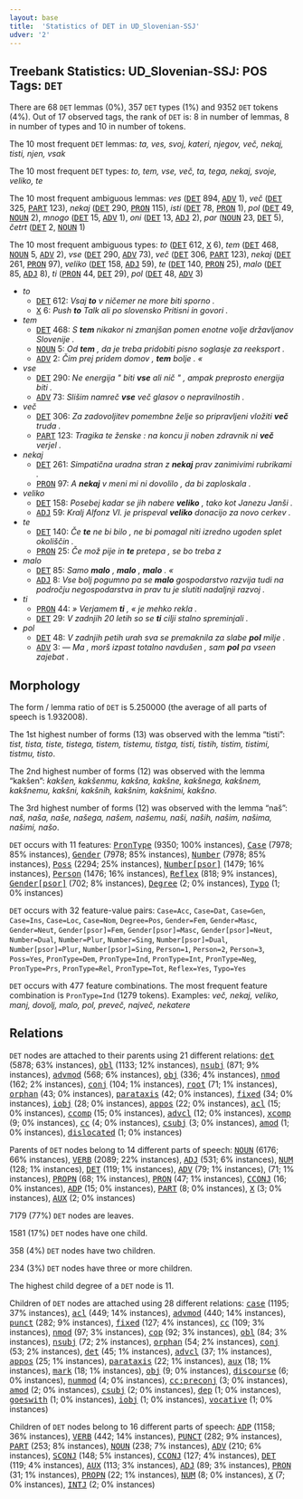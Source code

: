 ```yaml
---
layout: base
title:  'Statistics of DET in UD_Slovenian-SSJ'
udver: '2'
---
```


## Treebank Statistics: UD_Slovenian-SSJ: POS Tags: `DET`

There are 68 `DET` lemmas (0%), 357 `DET` types (1%) and 9352 `DET` tokens (4%).
Out of 17 observed tags, the rank of `DET` is: 8 in number of lemmas, 8 in number of types and 10 in number of tokens.

The 10 most frequent `DET` lemmas: <em>ta, ves, svoj, kateri, njegov, več, nekaj, tisti, njen, vsak</em>

The 10 most frequent `DET` types:  <em>to, tem, vse, več, ta, tega, nekaj, svoje, veliko, te</em>

The 10 most frequent ambiguous lemmas: <em>ves</em> (<tt><a href="sl_ssj-pos-DET.html">DET</a></tt> 894, <tt><a href="sl_ssj-pos-ADV.html">ADV</a></tt> 1), <em>več</em> (<tt><a href="sl_ssj-pos-DET.html">DET</a></tt> 325, <tt><a href="sl_ssj-pos-PART.html">PART</a></tt> 123), <em>nekaj</em> (<tt><a href="sl_ssj-pos-DET.html">DET</a></tt> 290, <tt><a href="sl_ssj-pos-PRON.html">PRON</a></tt> 115), <em>isti</em> (<tt><a href="sl_ssj-pos-DET.html">DET</a></tt> 78, <tt><a href="sl_ssj-pos-PRON.html">PRON</a></tt> 1), <em>pol</em> (<tt><a href="sl_ssj-pos-DET.html">DET</a></tt> 49, <tt><a href="sl_ssj-pos-NOUN.html">NOUN</a></tt> 2), <em>mnogo</em> (<tt><a href="sl_ssj-pos-DET.html">DET</a></tt> 15, <tt><a href="sl_ssj-pos-ADV.html">ADV</a></tt> 1), <em>oni</em> (<tt><a href="sl_ssj-pos-DET.html">DET</a></tt> 13, <tt><a href="sl_ssj-pos-ADJ.html">ADJ</a></tt> 2), <em>par</em> (<tt><a href="sl_ssj-pos-NOUN.html">NOUN</a></tt> 23, <tt><a href="sl_ssj-pos-DET.html">DET</a></tt> 5), <em>četrt</em> (<tt><a href="sl_ssj-pos-DET.html">DET</a></tt> 2, <tt><a href="sl_ssj-pos-NOUN.html">NOUN</a></tt> 1)

The 10 most frequent ambiguous types:  <em>to</em> (<tt><a href="sl_ssj-pos-DET.html">DET</a></tt> 612, <tt><a href="sl_ssj-pos-X.html">X</a></tt> 6), <em>tem</em> (<tt><a href="sl_ssj-pos-DET.html">DET</a></tt> 468, <tt><a href="sl_ssj-pos-NOUN.html">NOUN</a></tt> 5, <tt><a href="sl_ssj-pos-ADV.html">ADV</a></tt> 2), <em>vse</em> (<tt><a href="sl_ssj-pos-DET.html">DET</a></tt> 290, <tt><a href="sl_ssj-pos-ADV.html">ADV</a></tt> 73), <em>več</em> (<tt><a href="sl_ssj-pos-DET.html">DET</a></tt> 306, <tt><a href="sl_ssj-pos-PART.html">PART</a></tt> 123), <em>nekaj</em> (<tt><a href="sl_ssj-pos-DET.html">DET</a></tt> 261, <tt><a href="sl_ssj-pos-PRON.html">PRON</a></tt> 97), <em>veliko</em> (<tt><a href="sl_ssj-pos-DET.html">DET</a></tt> 158, <tt><a href="sl_ssj-pos-ADJ.html">ADJ</a></tt> 59), <em>te</em> (<tt><a href="sl_ssj-pos-DET.html">DET</a></tt> 140, <tt><a href="sl_ssj-pos-PRON.html">PRON</a></tt> 25), <em>malo</em> (<tt><a href="sl_ssj-pos-DET.html">DET</a></tt> 85, <tt><a href="sl_ssj-pos-ADJ.html">ADJ</a></tt> 8), <em>ti</em> (<tt><a href="sl_ssj-pos-PRON.html">PRON</a></tt> 44, <tt><a href="sl_ssj-pos-DET.html">DET</a></tt> 29), <em>pol</em> (<tt><a href="sl_ssj-pos-DET.html">DET</a></tt> 48, <tt><a href="sl_ssj-pos-ADV.html">ADV</a></tt> 3)


* <em>to</em>
  * <tt><a href="sl_ssj-pos-DET.html">DET</a></tt> 612: <em>Vsaj <b>to</b> v ničemer ne more biti sporno .</em>
  * <tt><a href="sl_ssj-pos-X.html">X</a></tt> 6: <em>Push <b>to</b> Talk ali po slovensko Pritisni in govori .</em>
* <em>tem</em>
  * <tt><a href="sl_ssj-pos-DET.html">DET</a></tt> 468: <em>S <b>tem</b> nikakor ni zmanjšan pomen enotne volje državljanov Slovenije .</em>
  * <tt><a href="sl_ssj-pos-NOUN.html">NOUN</a></tt> 5: <em>Od <b>tem</b> , da je treba pridobiti pisno soglasje za reeksport .</em>
  * <tt><a href="sl_ssj-pos-ADV.html">ADV</a></tt> 2: <em>Čim prej pridem domov , <b>tem</b> bolje . «</em>
* <em>vse</em>
  * <tt><a href="sl_ssj-pos-DET.html">DET</a></tt> 290: <em>Ne energija " biti <b>vse</b> ali nič " , ampak preprosto energija biti .</em>
  * <tt><a href="sl_ssj-pos-ADV.html">ADV</a></tt> 73: <em>Slišim namreč <b>vse</b> več glasov o nepravilnostih .</em>
* <em>več</em>
  * <tt><a href="sl_ssj-pos-DET.html">DET</a></tt> 306: <em>Za zadovoljitev pomembne želje so pripravljeni vložiti <b>več</b> truda .</em>
  * <tt><a href="sl_ssj-pos-PART.html">PART</a></tt> 123: <em>Tragika te ženske : na koncu ji noben zdravnik ni <b>več</b> verjel .</em>
* <em>nekaj</em>
  * <tt><a href="sl_ssj-pos-DET.html">DET</a></tt> 261: <em>Simpatična uradna stran z <b>nekaj</b> prav zanimivimi rubrikami .</em>
  * <tt><a href="sl_ssj-pos-PRON.html">PRON</a></tt> 97: <em>A <b>nekaj</b> v meni mi ni dovolilo , da bi zaploskala .</em>
* <em>veliko</em>
  * <tt><a href="sl_ssj-pos-DET.html">DET</a></tt> 158: <em>Posebej kadar se jih nabere <b>veliko</b> , tako kot Janezu Janši .</em>
  * <tt><a href="sl_ssj-pos-ADJ.html">ADJ</a></tt> 59: <em>Kralj Alfonz VI. je prispeval <b>veliko</b> donacijo za novo cerkev .</em>
* <em>te</em>
  * <tt><a href="sl_ssj-pos-DET.html">DET</a></tt> 140: <em>Če <b>te</b> ne bi bilo , ne bi pomagal niti izredno ugoden splet okoliščin .</em>
  * <tt><a href="sl_ssj-pos-PRON.html">PRON</a></tt> 25: <em>Če mož pije in <b>te</b> pretepa , se bo treba z</em>
* <em>malo</em>
  * <tt><a href="sl_ssj-pos-DET.html">DET</a></tt> 85: <em>Samo <b>malo</b> , <b>malo</b> , <b>malo</b> . «</em>
  * <tt><a href="sl_ssj-pos-ADJ.html">ADJ</a></tt> 8: <em>Vse bolj pogumno pa se <b>malo</b> gospodarstvo razvija tudi na področju negospodarstva in prav tu je slutiti nadaljnji razvoj .</em>
* <em>ti</em>
  * <tt><a href="sl_ssj-pos-PRON.html">PRON</a></tt> 44: <em>» Verjamem <b>ti</b> , « je mehko rekla .</em>
  * <tt><a href="sl_ssj-pos-DET.html">DET</a></tt> 29: <em>V zadnjih 20 letih so se <b>ti</b> cilji stalno spreminjali .</em>
* <em>pol</em>
  * <tt><a href="sl_ssj-pos-DET.html">DET</a></tt> 48: <em>V zadnjih petih urah sva se premaknila za slabe <b>pol</b> milje .</em>
  * <tt><a href="sl_ssj-pos-ADV.html">ADV</a></tt> 3: <em>— Ma , morš izpast totalno navdušen , sam <b>pol</b> pa vseen zajebat .</em>

## Morphology

The form / lemma ratio of `DET` is 5.250000 (the average of all parts of speech is 1.932008).

The 1st highest number of forms (13) was observed with the lemma “tisti”: <em>tist, tista, tiste, tistega, tistem, tistemu, tistga, tisti, tistih, tistim, tistimi, tistmu, tisto</em>.

The 2nd highest number of forms (12) was observed with the lemma “kakšen”: <em>kakšen, kakšenmu, kakšna, kakšne, kakšnega, kakšnem, kakšnemu, kakšni, kakšnih, kakšnim, kakšnimi, kakšno</em>.

The 3rd highest number of forms (12) was observed with the lemma “naš”: <em>naš, naša, naše, našega, našem, našemu, naši, naših, našim, našima, našimi, našo</em>.

`DET` occurs with 11 features: <tt><a href="sl_ssj-feat-PronType.html">PronType</a></tt> (9350; 100% instances), <tt><a href="sl_ssj-feat-Case.html">Case</a></tt> (7978; 85% instances), <tt><a href="sl_ssj-feat-Gender.html">Gender</a></tt> (7978; 85% instances), <tt><a href="sl_ssj-feat-Number.html">Number</a></tt> (7978; 85% instances), <tt><a href="sl_ssj-feat-Poss.html">Poss</a></tt> (2294; 25% instances), <tt><a href="sl_ssj-feat-Number-psor.html">Number[psor]</a></tt> (1479; 16% instances), <tt><a href="sl_ssj-feat-Person.html">Person</a></tt> (1476; 16% instances), <tt><a href="sl_ssj-feat-Reflex.html">Reflex</a></tt> (818; 9% instances), <tt><a href="sl_ssj-feat-Gender-psor.html">Gender[psor]</a></tt> (702; 8% instances), <tt><a href="sl_ssj-feat-Degree.html">Degree</a></tt> (2; 0% instances), <tt><a href="sl_ssj-feat-Typo.html">Typo</a></tt> (1; 0% instances)

`DET` occurs with 32 feature-value pairs: `Case=Acc`, `Case=Dat`, `Case=Gen`, `Case=Ins`, `Case=Loc`, `Case=Nom`, `Degree=Pos`, `Gender=Fem`, `Gender=Masc`, `Gender=Neut`, `Gender[psor]=Fem`, `Gender[psor]=Masc`, `Gender[psor]=Neut`, `Number=Dual`, `Number=Plur`, `Number=Sing`, `Number[psor]=Dual`, `Number[psor]=Plur`, `Number[psor]=Sing`, `Person=1`, `Person=2`, `Person=3`, `Poss=Yes`, `PronType=Dem`, `PronType=Ind`, `PronType=Int`, `PronType=Neg`, `PronType=Prs`, `PronType=Rel`, `PronType=Tot`, `Reflex=Yes`, `Typo=Yes`

`DET` occurs with 477 feature combinations.
The most frequent feature combination is `PronType=Ind` (1279 tokens).
Examples: <em>več, nekaj, veliko, manj, dovolj, malo, pol, preveč, največ, nekatere</em>


## Relations

`DET` nodes are attached to their parents using 21 different relations: <tt><a href="sl_ssj-dep-det.html">det</a></tt> (5878; 63% instances), <tt><a href="sl_ssj-dep-obl.html">obl</a></tt> (1133; 12% instances), <tt><a href="sl_ssj-dep-nsubj.html">nsubj</a></tt> (871; 9% instances), <tt><a href="sl_ssj-dep-advmod.html">advmod</a></tt> (568; 6% instances), <tt><a href="sl_ssj-dep-obj.html">obj</a></tt> (336; 4% instances), <tt><a href="sl_ssj-dep-nmod.html">nmod</a></tt> (162; 2% instances), <tt><a href="sl_ssj-dep-conj.html">conj</a></tt> (104; 1% instances), <tt><a href="sl_ssj-dep-root.html">root</a></tt> (71; 1% instances), <tt><a href="sl_ssj-dep-orphan.html">orphan</a></tt> (43; 0% instances), <tt><a href="sl_ssj-dep-parataxis.html">parataxis</a></tt> (42; 0% instances), <tt><a href="sl_ssj-dep-fixed.html">fixed</a></tt> (34; 0% instances), <tt><a href="sl_ssj-dep-iobj.html">iobj</a></tt> (28; 0% instances), <tt><a href="sl_ssj-dep-appos.html">appos</a></tt> (22; 0% instances), <tt><a href="sl_ssj-dep-acl.html">acl</a></tt> (15; 0% instances), <tt><a href="sl_ssj-dep-ccomp.html">ccomp</a></tt> (15; 0% instances), <tt><a href="sl_ssj-dep-advcl.html">advcl</a></tt> (12; 0% instances), <tt><a href="sl_ssj-dep-xcomp.html">xcomp</a></tt> (9; 0% instances), <tt><a href="sl_ssj-dep-cc.html">cc</a></tt> (4; 0% instances), <tt><a href="sl_ssj-dep-csubj.html">csubj</a></tt> (3; 0% instances), <tt><a href="sl_ssj-dep-amod.html">amod</a></tt> (1; 0% instances), <tt><a href="sl_ssj-dep-dislocated.html">dislocated</a></tt> (1; 0% instances)

Parents of `DET` nodes belong to 14 different parts of speech: <tt><a href="sl_ssj-pos-NOUN.html">NOUN</a></tt> (6176; 66% instances), <tt><a href="sl_ssj-pos-VERB.html">VERB</a></tt> (2089; 22% instances), <tt><a href="sl_ssj-pos-ADJ.html">ADJ</a></tt> (531; 6% instances), <tt><a href="sl_ssj-pos-NUM.html">NUM</a></tt> (128; 1% instances), <tt><a href="sl_ssj-pos-DET.html">DET</a></tt> (119; 1% instances), <tt><a href="sl_ssj-pos-ADV.html">ADV</a></tt> (79; 1% instances),  (71; 1% instances), <tt><a href="sl_ssj-pos-PROPN.html">PROPN</a></tt> (68; 1% instances), <tt><a href="sl_ssj-pos-PRON.html">PRON</a></tt> (47; 1% instances), <tt><a href="sl_ssj-pos-CCONJ.html">CCONJ</a></tt> (16; 0% instances), <tt><a href="sl_ssj-pos-ADP.html">ADP</a></tt> (15; 0% instances), <tt><a href="sl_ssj-pos-PART.html">PART</a></tt> (8; 0% instances), <tt><a href="sl_ssj-pos-X.html">X</a></tt> (3; 0% instances), <tt><a href="sl_ssj-pos-AUX.html">AUX</a></tt> (2; 0% instances)

7179 (77%) `DET` nodes are leaves.

1581 (17%) `DET` nodes have one child.

358 (4%) `DET` nodes have two children.

234 (3%) `DET` nodes have three or more children.

The highest child degree of a `DET` node is 11.

Children of `DET` nodes are attached using 28 different relations: <tt><a href="sl_ssj-dep-case.html">case</a></tt> (1195; 37% instances), <tt><a href="sl_ssj-dep-acl.html">acl</a></tt> (449; 14% instances), <tt><a href="sl_ssj-dep-advmod.html">advmod</a></tt> (440; 14% instances), <tt><a href="sl_ssj-dep-punct.html">punct</a></tt> (282; 9% instances), <tt><a href="sl_ssj-dep-fixed.html">fixed</a></tt> (127; 4% instances), <tt><a href="sl_ssj-dep-cc.html">cc</a></tt> (109; 3% instances), <tt><a href="sl_ssj-dep-nmod.html">nmod</a></tt> (97; 3% instances), <tt><a href="sl_ssj-dep-cop.html">cop</a></tt> (92; 3% instances), <tt><a href="sl_ssj-dep-obl.html">obl</a></tt> (84; 3% instances), <tt><a href="sl_ssj-dep-nsubj.html">nsubj</a></tt> (72; 2% instances), <tt><a href="sl_ssj-dep-orphan.html">orphan</a></tt> (54; 2% instances), <tt><a href="sl_ssj-dep-conj.html">conj</a></tt> (53; 2% instances), <tt><a href="sl_ssj-dep-det.html">det</a></tt> (45; 1% instances), <tt><a href="sl_ssj-dep-advcl.html">advcl</a></tt> (37; 1% instances), <tt><a href="sl_ssj-dep-appos.html">appos</a></tt> (25; 1% instances), <tt><a href="sl_ssj-dep-parataxis.html">parataxis</a></tt> (22; 1% instances), <tt><a href="sl_ssj-dep-aux.html">aux</a></tt> (18; 1% instances), <tt><a href="sl_ssj-dep-mark.html">mark</a></tt> (18; 1% instances), <tt><a href="sl_ssj-dep-obj.html">obj</a></tt> (9; 0% instances), <tt><a href="sl_ssj-dep-discourse.html">discourse</a></tt> (6; 0% instances), <tt><a href="sl_ssj-dep-nummod.html">nummod</a></tt> (4; 0% instances), <tt><a href="sl_ssj-dep-cc-preconj.html">cc:preconj</a></tt> (3; 0% instances), <tt><a href="sl_ssj-dep-amod.html">amod</a></tt> (2; 0% instances), <tt><a href="sl_ssj-dep-csubj.html">csubj</a></tt> (2; 0% instances), <tt><a href="sl_ssj-dep-dep.html">dep</a></tt> (1; 0% instances), <tt><a href="sl_ssj-dep-goeswith.html">goeswith</a></tt> (1; 0% instances), <tt><a href="sl_ssj-dep-iobj.html">iobj</a></tt> (1; 0% instances), <tt><a href="sl_ssj-dep-vocative.html">vocative</a></tt> (1; 0% instances)

Children of `DET` nodes belong to 16 different parts of speech: <tt><a href="sl_ssj-pos-ADP.html">ADP</a></tt> (1158; 36% instances), <tt><a href="sl_ssj-pos-VERB.html">VERB</a></tt> (442; 14% instances), <tt><a href="sl_ssj-pos-PUNCT.html">PUNCT</a></tt> (282; 9% instances), <tt><a href="sl_ssj-pos-PART.html">PART</a></tt> (253; 8% instances), <tt><a href="sl_ssj-pos-NOUN.html">NOUN</a></tt> (238; 7% instances), <tt><a href="sl_ssj-pos-ADV.html">ADV</a></tt> (210; 6% instances), <tt><a href="sl_ssj-pos-SCONJ.html">SCONJ</a></tt> (148; 5% instances), <tt><a href="sl_ssj-pos-CCONJ.html">CCONJ</a></tt> (127; 4% instances), <tt><a href="sl_ssj-pos-DET.html">DET</a></tt> (119; 4% instances), <tt><a href="sl_ssj-pos-AUX.html">AUX</a></tt> (113; 3% instances), <tt><a href="sl_ssj-pos-ADJ.html">ADJ</a></tt> (89; 3% instances), <tt><a href="sl_ssj-pos-PRON.html">PRON</a></tt> (31; 1% instances), <tt><a href="sl_ssj-pos-PROPN.html">PROPN</a></tt> (22; 1% instances), <tt><a href="sl_ssj-pos-NUM.html">NUM</a></tt> (8; 0% instances), <tt><a href="sl_ssj-pos-X.html">X</a></tt> (7; 0% instances), <tt><a href="sl_ssj-pos-INTJ.html">INTJ</a></tt> (2; 0% instances)

